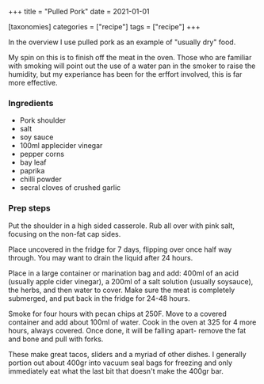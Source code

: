 +++
title = "Pulled Pork"
date = 2021-01-01

[taxonomies]
categories = ["recipe"]
tags = ["recipe"]
+++


In the overview I use pulled pork as an example of "usually dry" food.

My spin on this is to finish off the meat in the oven. Those who are familiar with smoking
 will point out the use of a water pan in the smoker to raise the humidity, but my experiance has been
 for the erffort involved, this is far more effective.


<!-- more -->


### Ingredients

- Pork shoulder
- salt
- soy sauce
- 100ml applecider vinegar
- pepper corns
- bay leaf
- paprika
- chilli powder
- secral cloves of crushed garlic 

### Prep steps

Put the shoulder in a high sided casserole. Rub all over with pink salt, focusing on the non-fat cap sides.

Place uncovered in the fridge for 7 days, flipping over once half way through. You may want to drain the liquid after 24 hours.  

Place in a large container or marination bag and add: 400ml of an acid (usually apple cider vinegar), a 200ml of a salt solution (usually soysauce), the herbs, and then water to cover.
Make sure the meat is completely submerged, and put back in the fridge for 24-48 hours.

Smoke for four hours with pecan chips at 250F.  Move to a covered container and add about 100ml of water. Cook in the oven at 325 for 4 more hours, always covered.
Once done, it will be falling apart- remove the fat and bone and pull with forks.

These make great tacos, sliders and a myriad of other dishes. I generally portion out about 400gr into vacuum seal bags for freezing and only immediately eat what the last 
bit that doesn't make the 400gr bar.

